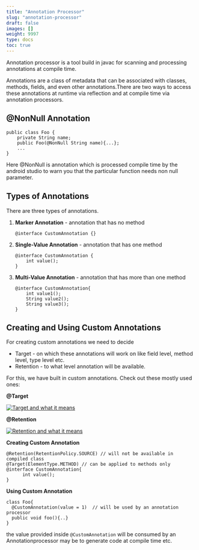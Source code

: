 ```yaml
---
title: "Annotation Processor"
slug: "annotation-processor"
draft: false
images: []
weight: 9997
type: docs
toc: true
---
```


Annotation processor is a tool build in javac for scanning and processing annotations at compile time.

Annotations are a class of metadata that can be associated with classes, methods, fields, and even other annotations.There are two ways to access these annotations at runtime via reflection and at compile time via annotation processors.



 

## @NonNull Annotation
    public class Foo {
        private String name;
        public Foo(@NonNull String name){...};
        ...
    }

Here @NonNull is annotation which is processed compile time by the android studio to warn you that the particular function needs non null parameter. 

## Types of Annotations
There are three types of annotations.

 1. **Marker Annotation** - annotation that has no method

        @interface CustomAnnotation {}

   
 2. **Single-Value Annotation** - annotation that has one method

        @interface CustomAnnotation {  
            int value();  
        }

  
 3. **Multi-Value Annotation** - annotation that has more than one method

        @interface CustomAnnotation{  
            int value1();  
            String value2();  
            String value3();  
        }

  
  

 


## Creating and Using  Custom Annotations
For creating custom annotations we need to decide
    
 - Target - on which these annotations will work on like field level,
   method level, type level etc.
 - Retention - to what level annotation will be available.

For this, we have built in custom annotations. Check out these mostly used ones:

**@Target**

[![Target and what it means][1]][1]

**@Retention**

[![Retention and what it means][2]][2]

**Creating Custom Annotation**
    
    @Retention(RetentionPolicy.SOURCE) // will not be available in compiled class   
    @Target(ElementType.METHOD) // can be applied to methods only
    @interface CustomAnnotation{  
          int value();    
    }

**Using Custom Annotation**

    class Foo{  
      @CustomAnnotation(value = 1)  // will be used by an annotation processor
      public void foo(){..}  
    }
the value provided inside `@CustomAnnotation` will be consumed by an Annotationprocessor may be to generate code at compile time etc.


  

 

 


  [1]: https://i.stack.imgur.com/JTB0w.png
  [2]: https://i.stack.imgur.com/P4Ota.png

